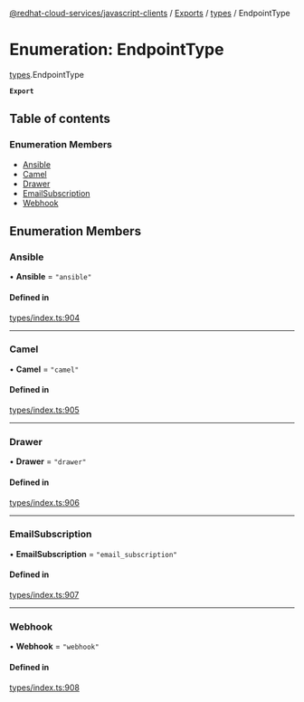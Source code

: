[@redhat-cloud-services/javascript-clients](../README.md) / [Exports](../modules.md) / [types](../modules/types.md) / EndpointType

# Enumeration: EndpointType

[types](../modules/types.md).EndpointType

**`Export`**

## Table of contents

### Enumeration Members

- [Ansible](types.EndpointType.md#ansible)
- [Camel](types.EndpointType.md#camel)
- [Drawer](types.EndpointType.md#drawer)
- [EmailSubscription](types.EndpointType.md#emailsubscription)
- [Webhook](types.EndpointType.md#webhook)

## Enumeration Members

### Ansible

• **Ansible** = ``"ansible"``

#### Defined in

[types/index.ts:904](https://github.com/RedHatInsights/javascript-clients/blob/main/packages/notifications/types/index.ts#L904)

___

### Camel

• **Camel** = ``"camel"``

#### Defined in

[types/index.ts:905](https://github.com/RedHatInsights/javascript-clients/blob/main/packages/notifications/types/index.ts#L905)

___

### Drawer

• **Drawer** = ``"drawer"``

#### Defined in

[types/index.ts:906](https://github.com/RedHatInsights/javascript-clients/blob/main/packages/notifications/types/index.ts#L906)

___

### EmailSubscription

• **EmailSubscription** = ``"email_subscription"``

#### Defined in

[types/index.ts:907](https://github.com/RedHatInsights/javascript-clients/blob/main/packages/notifications/types/index.ts#L907)

___

### Webhook

• **Webhook** = ``"webhook"``

#### Defined in

[types/index.ts:908](https://github.com/RedHatInsights/javascript-clients/blob/main/packages/notifications/types/index.ts#L908)

